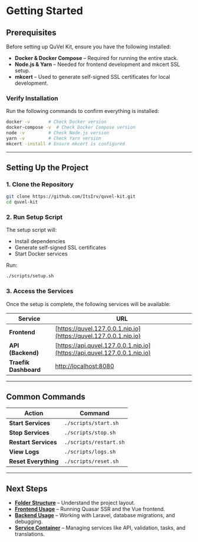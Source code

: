 # Getting Started

## Prerequisites

Before setting up QuVel Kit, ensure you have the following installed:

- **Docker & Docker Compose** – Required for running the entire stack.
- **Node.js & Yarn** – Needed for frontend development and mkcert SSL setup.
- **mkcert** – Used to generate self-signed SSL certificates for local development.

### **Verify Installation**

Run the following commands to confirm everything is installed:

```bash
docker -v       # Check Docker version
docker-compose -v  # Check Docker Compose version
node -v         # Check Node.js version
yarn -v         # Check Yarn version
mkcert -install # Ensure mkcert is configured
```

---

## Setting Up the Project

### **1. Clone the Repository**

```bash
git clone https://github.com/ItsIrv/quvel-kit.git
cd quvel-kit
```

### **2. Run Setup Script**

The setup script will:

- Install dependencies  
- Generate self-signed SSL certificates  
- Start Docker services  

Run:

```bash
./scripts/setup.sh
```

### **3. Access the Services**

Once the setup is complete, the following services will be available:

| Service            | URL |
|--------------------|--------------------------------|
| **Frontend**       | [https://quvel.127.0.0.1.nip.io](https://quvel.127.0.0.1.nip.io) |
| **API (Backend)**  | [https://api.quvel.127.0.0.1.nip.io](https://api.quvel.127.0.0.1.nip.io) |
| **Traefik Dashboard** | [http://localhost:8080](http://localhost:8080) |

---

## Common Commands

| Action              | Command |
|---------------------|---------|
| **Start Services**  | `./scripts/start.sh` |
| **Stop Services**   | `./scripts/stop.sh` |
| **Restart Services** | `./scripts/restart.sh` |
| **View Logs**       | `./scripts/logs.sh` |
| **Reset Everything** | `./scripts/reset.sh` |

---

## Next Steps

- **[Folder Structure](./folder-structure.md)** – Understand the project layout.
- **[Frontend Usage](./frontend/frontend-usage.md)** – Running Quasar SSR and the Vue frontend.
- **[Backend Usage](./backend-usage.md)** – Working with Laravel, database migrations, and debugging.
- **[Service Container](./frontend/frontend-service-container.md)** – Managing services like API, validation, tasks, and translations.
